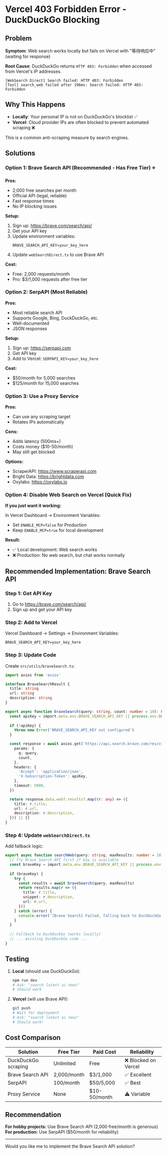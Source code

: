 # Vercel 403 Forbidden Error - DuckDuckGo Blocking

## Problem

**Symptom**: Web search works locally but fails on Vercel with "等待响应中" (waiting for response)

**Root Cause**: DuckDuckGo returns `HTTP 403: Forbidden` when accessed from Vercel's IP addresses.

```
[WebSearch Direct] Search failed: HTTP 403: Forbidden
[Tool] search_web failed after 196ms: Search failed: HTTP 403: Forbidden
```

## Why This Happens

- **Locally**: Your personal IP is not on DuckDuckGo's blocklist ✅
- **Vercel**: Cloud provider IPs are often blocked to prevent automated scraping ❌

This is a common anti-scraping measure by search engines.

## Solutions

### Option 1: Brave Search API (Recommended - Has Free Tier) ⭐

**Pros:**
- 2,000 free searches per month
- Official API (legal, reliable)
- Fast response times
- No IP blocking issues

**Setup:**
1. Sign up: https://brave.com/search/api/
2. Get your API key
3. Update environment variables:
   ```
   BRAVE_SEARCH_API_KEY=your_key_here
   ```
4. Update `webSearchDirect.ts` to use Brave API

**Cost:**
- Free: 2,000 requests/month
- Pro: $3/1,000 requests after free tier

### Option 2: SerpAPI (Most Reliable)

**Pros:**
- Most reliable search API
- Supports Google, Bing, DuckDuckGo, etc.
- Well-documented
- JSON responses

**Setup:**
1. Sign up: https://serpapi.com
2. Get API key
3. Add to Vercel: `SERPAPI_KEY=your_key_here`

**Cost:**
- $50/month for 5,000 searches
- $125/month for 15,000 searches

### Option 3: Use a Proxy Service

**Pros:**
- Can use any scraping target
- Rotates IPs automatically

**Cons:**
- Adds latency (500ms+)
- Costs money ($10-50/month)
- May still get blocked

**Options:**
- ScraperAPI: https://www.scraperapi.com
- Bright Data: https://brightdata.com
- Oxylabs: https://oxylabs.io

### Option 4: Disable Web Search on Vercel (Quick Fix)

**If you just want it working:**

In Vercel Dashboard → Environment Variables:
- Set `ENABLE_MCP=false` for Production
- Keep `ENABLE_MCP=true` for local development

**Result:**
- ✅ Local development: Web search works
- ❌ Production: No web search, but chat works normally

## Recommended Implementation: Brave Search API

### Step 1: Get API Key

1. Go to https://brave.com/search/api/
2. Sign up and get your API key

### Step 2: Add to Vercel

Vercel Dashboard → Settings → Environment Variables:
```
BRAVE_SEARCH_API_KEY=your_key_here
```

### Step 3: Update Code

Create `src/utils/braveSearch.ts`:

```typescript
import axios from 'axios'

interface BraveSearchResult {
  title: string
  url: string
  description: string
}

export async function braveSearch(query: string, count: number = 10): Promise<BraveSearchResult[]> {
  const apiKey = import.meta.env.BRAVE_SEARCH_API_KEY || process.env.BRAVE_SEARCH_API_KEY
  
  if (!apiKey) {
    throw new Error('BRAVE_SEARCH_API_KEY not configured')
  }

  const response = await axios.get('https://api.search.brave.com/res/v1/web/search', {
    params: {
      q: query,
      count,
    },
    headers: {
      'Accept': 'application/json',
      'X-Subscription-Token': apiKey,
    },
    timeout: 5000,
  })

  return response.data.web?.results?.map((r: any) => ({
    title: r.title,
    url: r.url,
    description: r.description,
  })) || []
}
```

### Step 4: Update `webSearchDirect.ts`

Add fallback logic:

```typescript
export async function searchWeb(query: string, maxResults: number = 10): Promise<SearchResult[]> {
  // Try Brave Search API first if key is available
  const braveKey = import.meta.env.BRAVE_SEARCH_API_KEY || process.env.BRAVE_SEARCH_API_KEY
  
  if (braveKey) {
    try {
      const results = await braveSearch(query, maxResults)
      return results.map(r => ({
        title: r.title,
        snippet: r.description,
        url: r.url,
      }))
    } catch (error) {
      console.error('[Brave Search] Failed, falling back to DuckDuckGo:', error)
    }
  }
  
  // Fallback to DuckDuckGo (works locally)
  // ... existing DuckDuckGo code ...
}
```

## Testing

1. **Local** (should use DuckDuckGo):
   ```bash
   npm run dev
   # Ask: "search latest ai news"
   # Should work
   ```

2. **Vercel** (will use Brave API):
   ```bash
   git push
   # Wait for deployment
   # Ask: "search latest ai news"
   # Should work!
   ```

## Cost Comparison

| Solution | Free Tier | Paid Cost | Reliability |
|----------|-----------|-----------|-------------|
| DuckDuckGo scraping | Unlimited | Free | ❌ Blocked on Vercel |
| Brave Search API | 2,000/month | $3/1,000 | ✅ Excellent |
| SerpAPI | 100/month | $50/5,000 | ✅ Best |
| Proxy Service | None | $10-50/month | ⚠️ Variable |

## Recommendation

**For hobby projects:** Use Brave Search API (2,000 free/month is generous)
**For production:** Use SerpAPI ($50/month for reliability)

---

Would you like me to implement the Brave Search API solution?

